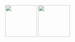 <div style={{ display: 'flex' }}>
  <img src="https://github-readme-stats.vercel.app/api?username=raccoman&theme=github_dark&show_icons=true&include_all_commits=true" height="100" />
  <img src="https://github-readme-stats.vercel.app/api/top-langs/?username=raccoman&layout=compact&theme=github_dark&langs_count=8" height="100" />
</div>
